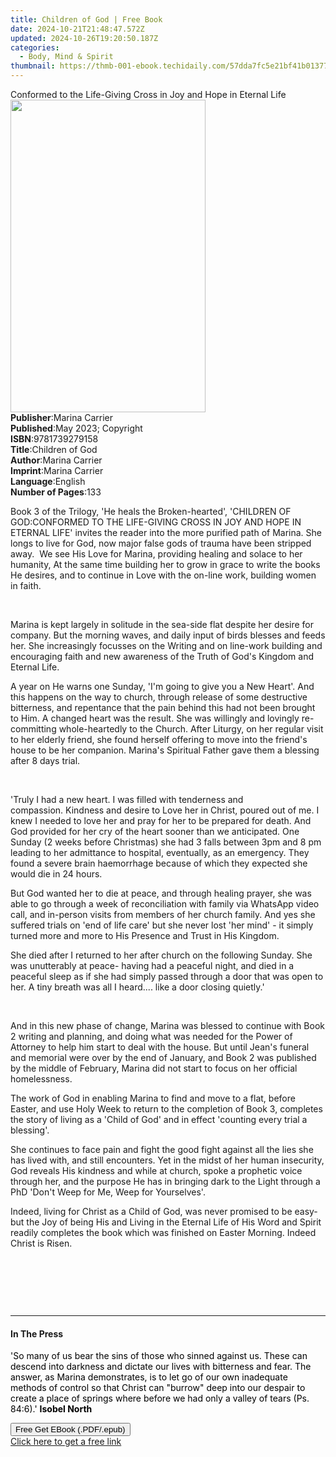 ```yaml
---
title: Children of God | Free Book
date: 2024-10-21T21:48:47.572Z
updated: 2024-10-26T19:20:50.187Z
categories:
  - Body, Mind & Spirit
thumbnail: https://thmb-001-ebook.techidaily.com/57dda7fc5e21bf41b01377cd64dd3137c641742c2ab26c89ea6d9bb0573a0cc0.jpg
---
```

<main id="book-container">
  <div class="flex flex-col">
    <div class="book-brief flex-1 py-6 px-4 sm:p-6 md:py-10 md:px-8">
      <!-- brief-->
      <div class="book-brief-main">
        Conformed to the Life-Giving Cross in Joy and Hope in Eternal Life
      </div>
    </div>
    <div
      class="book-meta-info flex-1 grid gap-4 col-start-1 col-end-3 row-start-1 sm:mb-6 sm:grid-cols-4 lg:gap-6 lg:col-start-2 lg:row-end-6 lg:row-span-6 lg:mb-0"
    >
      <div
        class="book-meta-info-left place-content-center mt-4 p-4 text-sm leading-6 col-start-2 col-span-2 dark:text-slate-400"
      >
        <img
          class="w-full h-500 object-cover rounded-lg sm:h-255 sm:col-span-2 lg:col-span-full"
          src="https://img-001-ebook.techidaily.com/18f8aced5c644f0f11e616167d86232e924738909cbd9aa2e87250d0e7c587cf.jpg"
          alt=""
          width="312"
          height="500"
        />
      </div>
      <div
        class="book-meta-info-right mt-2 col-start-1 row-start-2 col-span-3 self-center"
      >
        <!-- meta data  -->
        <div class="flex flex-col px-4 md:px-8">
          <div class="flex-1">
            <strong>Publisher</strong>:<span class="px-2">Marina Carrier</span>
          </div>
          <div class="flex-1">
            <strong>Published</strong>:<span class="px-2"
              >May 2023; Copyright</span
            >
          </div>
          <div class="flex-1">
            <strong>ISBN</strong>:<span class="px-2">9781739279158</span>
          </div>
          <div class="flex-1">
            <strong>Title</strong>:<span class="px-2">Children of God</span>
          </div>
          <div class="flex-1">
            <strong>Author</strong>:<span class="px-2">Marina Carrier</span>
          </div>
          <div class="flex-1">
            <strong>Imprint</strong>:<span class="px-2">Marina Carrier</span>
          </div>
          <div class="flex-1">
            <strong>Language</strong>:<span class="px-2">English</span>
          </div>
          <div class="flex-1">
            <strong>Number of Pages</strong>:<span class="px-2">133</span>
          </div>
        </div>
      </div>
    </div>
    <div class="book-description flex-1 py-6 px-4 sm:p-6 md:py-10 md:px-8">
      <div class="book-description-main">
        <div accordion-content="" id="description">
          <p>
            Book 3 of the Trilogy, 'He heals the Broken-hearted', 'CHILDREN OF
            GOD:CONFORMED TO THE LIFE-GIVING CROSS IN JOY AND HOPE IN ETERNAL
            LIFE' invites the reader into the more purified path of Marina. She
            longs to live for God, now major false gods of trauma have been
            stripped away. &nbsp;We see His Love for Marina, providing healing
            and solace to her humanity, At the same time building her to grow in
            grace to write the books He desires, and to continue in Love with
            the on-line work, building women in faith.&nbsp;
          </p>
          <p>&nbsp;</p>
          <p>
            Marina is kept largely in solitude in the sea-side flat despite her
            desire for company. But the morning waves, and daily input of birds
            blesses and feeds her.&nbsp;She increasingly focusses on the Writing
            and on line-work building and encouraging faith and new awareness of
            the Truth of God's Kingdom and Eternal Life.&nbsp;
          </p>
          <p>
            A year on He warns one Sunday, 'I'm going to give you a New
            Heart'.&nbsp;And this happens on the way to church, through release
            of some destructive bitterness, and repentance that the pain behind
            this had not been brought to Him. A changed heart was the
            result.&nbsp;She was willingly and lovingly&nbsp;re-committing
            whole-heartedly to the Church.&nbsp;After Liturgy, on her regular
            visit to her elderly friend, she found herself offering to move into
            the friend's house to be her companion. Marina's Spiritual Father
            gave them a blessing after 8 days trial.&nbsp;
          </p>
          <p>&nbsp;</p>
          <p>
            'Truly I had a new heart. I was filled with tenderness and
            compassion.&nbsp;Kindness and desire to Love her in Christ, poured
            out of me.&nbsp;I knew I needed to love her and pray for her to be
            prepared for death.&nbsp;And God provided for her cry of the heart
            sooner than we anticipated. One Sunday (2 weeks before Christmas)
            she had 3 falls between 3pm and 8 pm leading to her admittance to
            hospital, eventually, as an emergency.&nbsp;They found a severe
            brain haemorrhage because of which they expected she would die in 24
            hours.
          </p>
          <p>
            But God wanted her to die at peace, and through healing prayer, she
            was able to go through a week of reconciliation with family via
            WhatsApp video call, and in-person visits from members of her church
            family. And yes she suffered trials on 'end of life care' but she
            never lost 'her mind' - it simply turned more and more to His
            Presence and Trust in His Kingdom.
          </p>
          <p>
            She died after I returned to her after church on the following
            Sunday. She was unutterably at peace- having had a peaceful night,
            and died in a peaceful sleep as if she had simply passed through a
            door that was open to her. A tiny breath was all I heard.... like a
            door closing quietly.'
          </p>
          <p>&nbsp;</p>
          <p>
            And in this new phase of change, Marina was blessed to continue with
            Book 2 writing and planning, and doing what was needed for the Power
            of Attorney to help him start to deal with the house.&nbsp;But until
            Jean's funeral and memorial were over by the end of January, and
            Book 2 was published by the middle of February, Marina did not start
            to focus on her official homelessness.
          </p>
          <p>
            The work of God in enabling Marina to find and move to a flat,
            before Easter, and use Holy Week to return to the completion of Book
            3, completes the story of living as a 'Child of God' and in effect
            'counting every trial a blessing'.&nbsp;
          </p>
          <p>
            She continues to face pain and fight the good fight against all the
            lies she has lived with, and still encounters.&nbsp;Yet in the midst
            of her human insecurity, God reveals His kindness and while at
            church, spoke a prophetic voice through her, and the purpose He has
            in bringing dark to the Light through a PhD 'Don't Weep for Me, Weep
            for Yourselves'.
          </p>
          <p>
            Indeed, living for Christ as a Child of God, was never promised to
            be easy- but the Joy of being His and Living in the Eternal Life of
            His Word and Spirit readily completes the book which was finished on
            Easter Morning.&nbsp;Indeed Christ is Risen.
          </p>
          <p><br /></p>
          <p><br /></p>
          <p><br /></p>
        </div>
        <div class="accordion-fader"></div>
      </div>
    </div>
    <div class="book-excerpts flex-1 py-6 px-4 sm:p-6 md:py-10 md:px-8">
      <!-- excerpts-->
      <div class="book-excerpts-main">
        <hr />
        <h4 class="placeholder placeholder-heading">
          <span>In The Press</span>
        </h4>
        <p></p>
        <p>
          <span style="color: rgba(0, 0, 0, 1)"
            >'So many of us bear the sins of those who sinned against us. These
            can descend into darkness and dictate our lives with bitterness and
            fear. The answer, as Marina demonstrates, is to let go of our own
            inadequate methods of control so that Christ can "burrow" deep into
            our despair to create a place of springs where before we had only a
            valley of tears (Ps. 84:6).' </span
          ><strong style="color: rgba(0, 0, 0, 1)">Isobel North</strong>
        </p>
        <p></p>
      </div>
    </div>
    <div
      class="book-about-author flex-1 py-6 px-4 sm:p-6 md:py-10 md:px-8"
    ></div>
    <div class="book-free-get flex-1 py-6 px-4 sm:p-6 md:py-10 md:px-8">
      <button
        id="btn-free-get"
        class="bg-blue-500 hover:bg-blue-700 text-white font-bold py-2 px-4 rounded"
      >
        Free Get EBook (.PDF/.epub)
      </button>
      <div id="countdown-display" class="px-2 text-lg mt-2"></div>
      <a
        id="free-link"
        class="hidden bg-blue-500 hover:bg-blue-700 text-white font-bold py-2 px-4 rounded"
        href="https://www.ebooks.com/en-us/book/210851569/children-of-god/marina-carrier/"
        target="_blank"
        >Click here to get a free link</a
      >
    </div>
    <script>
      let countdownTime = 0;
      let countdownInterval = null;
      document
        .getElementById('btn-free-get')
        .addEventListener('click', startCountdown);
      function startCountdown() {
        countdownTime = new Date().getTime() + 60000 * 3;
        countdownInterval = setInterval(updateCountdown, 1000);
        document.getElementById('btn-free-get').disabled = true;
        document
          .getElementById('btn-free-get')
          .classList.add('bg-gray-500', 'cursor-not-allowed');
      }
      function updateCountdown() {
        let currentTime = new Date().getTime();
        let timeLeft = countdownTime - currentTime;
        let secondsLeft = Math.floor(timeLeft / 1000);
        document.getElementById('countdown-display').innerHTML =
          `Remaining time: ${secondsLeft} seconds.`;
        if (secondsLeft <= 0) {
          clearInterval(countdownInterval);
          document.getElementById('btn-free-get').classList.add('hidden');
          document.getElementById('free-link').classList.remove('hidden');
          document.getElementById('countdown-display').innerHTML = '';
        }
      }
    </script>
  </div>
</main>

<ins class="adsbygoogle"
      style="display:block"
      data-ad-client="ca-pub-7571918770474297"
      data-ad-slot="8358498916"
      data-ad-format="auto"
      data-full-width-responsive="true"></ins>
    